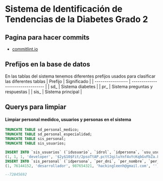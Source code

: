 # Sistema de Identificación de Tendencias de la Diabetes Grado 2
## Pagina para hacer commits

 - [commitlint.io](https://commitlint.io/)



## Prefijos en la base de datos

En las tablas del sistema tenemos diferentes prefijos usados para clasificar las diferentes tablas
| Prefijo           | Significado                       |
| ----------------- | --------------------------------- |
| sd_               | Sistema diabetes                  |
| pr_               | Sistema preguntas y respuestas    |
| sis_              | Sistema principal                 |


## Querys para limpiar

#### Limpiar personal medidco, usuarios y personas en el sistema

```sql
TRUNCATE TABLE sd_personal_medico;
TRUNCATE TABLE sd_personal_especialidad;
TRUNCATE TABLE sis_personal;
TRUNCATE TABLE sis_usuarios;

INSERT INTO `sis_usuarios` (`idusuario`, `idrol`, `idpersona`, `usu_usuario`, `usu_pass`, `usu_token`, `usu_activo`, `usu_estado`, `usu_primera`, `usu_twoauth`, `usu_code_twoauth`, `usu_fecha`) VALUES
(1, 1, 1, 'developer', '$2y$10$Fit/2psoTtAP.pctt2qiluYnf4vYcKqbGvFbZa.8/ngskf1HlwZvW', NULL, 1, 1, 0, 0, '', '2022-07-22 01:10:31');
INSERT INTO `sis_personal` (`idpersona`, `per_dni`, `per_nombre`, `per_celular`, `per_email`, `per_direcc`, `per_foto`, `per_estado`, `per_fecha`) VALUES
(1, 76144152, 'desarrollador', 987654321, 'hackingleenh@gmail.com', '', NULL, 1, '2022-07-22 01:09:20');

--72845692
```
